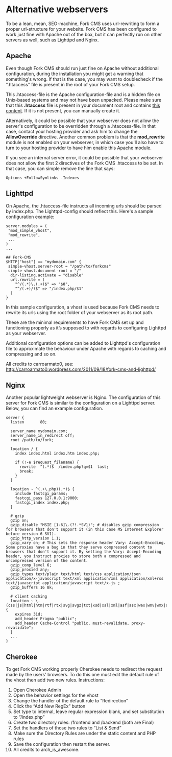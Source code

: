 # Alternative webservers

To be a lean, mean, SEO-machine, Fork CMS uses url-rewriting to form a proper url-structure for your website. Fork CMS has been configured to work just fine with Apache out of the box, but it can perfectly run on other servers as well, such as Lighttpd and Nginx.

## Apache

Even though Fork CMS should run just fine on Apache without additional configuration, during the installation you might get a warning that something's wrong. If that is the case, you may want to doublecheck if the ".htaccess" file is present in the root of your Fork CMS setup.

This .htaccess-file is the Apache configuration-file and is a hidden file on Unix-based systems and may not have been unpacked. Please make sure that this **.htaccess** file is present in your document root and contains [this content](https://github.com/forkcms/forkcms/blob/master/.htaccess#L1). If it is not present, you can manually create it.

Alternatively, it could be possible that your webserver does not allow the server's configuration to be overridden through a .htaccess-file. In that case, contact your hosting provider and ask him to change the **AllowOverride** directive. Another common problem is that the **mod_rewrite** module is not enabled on your webserver, in which case you'll also have to turn to your hosting provider to have him enable this Apache module.

If you see an internal server error, it could be possible that your webserver does not allow the first 2 directives of the Fork CMS .htaccess to be set. In that case, you can simple remove the line that says:

```
Options +FollowSymlinks -Indexes
```

## Lighttpd

On Apache, the .htaccess-file instructs all incoming urls should be parsed by index.php. The Lighttpd-config should reflect this. Here's a sample configuration example:

```
server.modules = (
 "mod_simple_vhost",
 "mod_rewrite",
 ...
)
...

## Fork-CMS
$HTTP["host"] == "mydomain.com" {
 simple-vhost.server-root = "/path/to/forkcms"
 simple-vhost.document-root = "/"
  dir-listing.activate = "disable"
  url.rewrite = (
    "^/(.*)\.(.+)$" => "$0",
    "^/(.+)/?$" => "/index.php/$1"
  )
}
```

In this sample configuration, a vhost is used because Fork CMS needs to rewrite its urls using the root folder of your webserver as its root path.

These are the minimal requirements to have Fork CMS set up and functioning properly as it’s supposed to with regards to configuring Lighttpd as your webserver.

Additional configuration options can be added to Lighttpd's configuration file to approximate the behaviour under Apache with regards to caching and compressing and so on.

All credits to carroarmato0, see: http://carroarmato0.wordpress.com/2011/09/18/fork-cms-and-lighttpd/

## Nginx

Another popular lightweight webserver is Nginx. The configuration of this server for Fork CMS is similar to the configuration on a Lighttpd server. Below, you can find an example configuration.

```
server {
  listen       80;

  server_name mydomain.com;
  server_name_in_redirect off;
  root /path/to/fork;

  location / {
    index index.html index.htm index.php;

    if (!-e $request_filename) {
      rewrite  ^(.*)$  /index.php?q=$1  last;
      break;
    }
  }

  location ~ ^(.+\.php)(.*)$ {
    include fastcgi_params;
    fastcgi_pass 127.0.0.1:9000;
    fastcgi_index index.php;
  }

  # gzip
  gzip on;
  gzip_disable "MSIE [1-6]\.(?!.*SV1)"; # disables gzip compression for browsers that don't support it (in this case MS Internet Explorer before version 6 SV1).
  gzip_http_version 1.1;
  gzip_vary on; # This sets the response header Vary: Accept-Encoding. Some proxies have a bug in that they serve compressed content to browsers that don't support it. By setting the Vary: Accept-Encoding header, you instruct proxies to store both a compressed and uncompressed version of the content.
  gzip_comp_level 6;
  gzip_proxied any;
  gzip_types text/plain text/html text/css application/json application/x-javascript text/xml application/xml application/xml+rss text/javascript application/javascript text/x-js ;
  gzip_buffers 16 8k;

  # client caching
  location ~ \.(css|js|html|htm|rtf|rtx|svg|svgz|txt|xsd|xsl|xml|asf|asx|wax|wmv|wmx|avi|bmp|class|divx|doc|docx|exe|gif|gz|gzip|ico|jpg|jpeg|jpe|mdb|mid|midi|mov|qt|mp3|m4a|mp4|m4v|mpeg|mpg|mpe|mpp|odb|odc|odf|odg|odp|ods|odt|ogg|pdf|png|pot|pps|ppt|pptx|ra|ram|swf|tar|tif|tiff|wav|wma|woff|wri|xla|xls|xlsx|xlt|xlw|zip)$ {
    expires 31d;
    add_header Pragma "public";
    add_header Cache-Control "public, must-revalidate, proxy-revalidate";
  }
  ...
}
```

## Cherokee

To get Fork CMS working properly Cherokee needs to redirect the request made by the users' browsers. To do this one must edit the default rule of the vhost then add two new rules. Instructions:

1. Open Cherokee Admin
2. Open the behavior settings for the vhost
3. Change the handler of the default rule to “Redirection”
4. Click the “Add New RegEx” button
5. Set type to internal, leave regular expression blank, and set substitution to “/index.php”
6. Create two directory rules: /frontend and /backend (both are Final)
7. Set the handlers of those two rules to “List & Send”
8. Make sure the Directory Rules are under the static content and PHP rules
9. Save the configuration then restart the server.
10. All credits to arch_is_awesome.